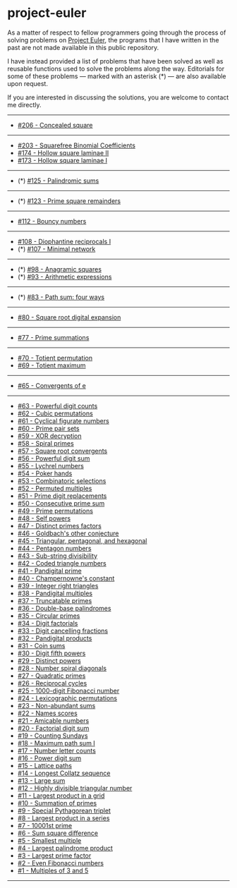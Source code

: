 # project-euler

As a matter of respect to fellow programmers going through the process of solving problems on [Project Euler](https://projecteuler.net), the programs that I have written in the past are not made available in this public repository.

I have instead provided a list of problems that have been solved as well as reusable functions used to solve the problems along the way. Editorials for some of these problems — marked with an asterisk (*) — are also available upon request.

If you are interested in discussing the solutions, you are welcome to contact me directly.

---
* [#206 - Concealed square](https://projecteuler.net/problem=206)
---
* [#203 - Squarefree Binomial Coefficients](https://projecteuler.net/problem=203)
* [#174 - Hollow square laminae II](https://projecteuler.net/problem=174)
* [#173 - Hollow square laminae I](https://projecteuler.net/problem=173)
---
* (*) [#125 - Palindromic sums](https://projecteuler.net/problem=125)
---
* (*) [#123 - Prime square remainders](https://projecteuler.net/problem=123)
---
* [#112 - Bouncy numbers](https://projecteuler.net/problem=112)
---
* [#108 - Diophantine reciprocals I](https://projecteuler.net/problem=108)
* (*) [#107 - Minimal network](https://projecteuler.net/problem=107)
---
* (*) [#98 - Anagramic squares](https://projecteuler.net/problem=98)
* (*) [#93 - Arithmetic expressions](https://projecteuler.net/problem=93)
---
* (*) [#83 - Path sum: four ways](https://projecteuler.net/problem=83)
---
* [#80  - Square root digital expansion](https://projecteuler.net/problem=80)
---
* [#77  - Prime summations](https://projecteuler.net/problem=77)
---
* [#70  - Totient permutation](https://projecteuler.net/problem=70)
* [#69  - Totient maximum](https://projecteuler.net/problem=69)
---
* [#65  - Convergents of e](https://projecteuler.net/problem=65)
---
* [#63  - Powerful digit counts](https://projecteuler.net/problem=63)
* [#62  - Cubic permutations](https://projecteuler.net/problem=62)
* [#61  - Cyclical figurate numbers](https://projecteuler.net/problem=61)
* [#60  - Prime pair sets](https://projecteuler.net/problem=60)
* [#59  - XOR decryption](https://projecteuler.net/problem=59)
* [#58  - Spiral primes](https://projecteuler.net/problem=58)
* [#57  - Square root convergents](https://projecteuler.net/problem=57)
* [#56  - Powerful digit sum](https://projecteuler.net/problem=56)
* [#55  - Lychrel numbers](https://projecteuler.net/problem=55)
* [#54  - Poker hands](https://projecteuler.net/problem=54)
* [#53  - Combinatoric selections](https://projecteuler.net/problem=53)
* [#52  - Permuted multiples](https://projecteuler.net/problem=52)
* [#51  - Prime digit replacements](https://projecteuler.net/problem=51)
* [#50  - Consecutive prime sum](https://projecteuler.net/problem=50)
* [#49  - Prime permutations](https://projecteuler.net/problem=49)
* [#48  - Self powers](https://projecteuler.net/problem=48)
* [#47  - Distinct primes factors](https://projecteuler.net/problem=47)
* [#46  - Goldbach's other conjecture](https://projecteuler.net/problem=46)
* [#45  - Triangular, pentagonal, and hexagonal](https://projecteuler.net/problem=45)
* [#44  - Pentagon numbers](https://projecteuler.net/problem=44)
* [#43  - Sub-string divisibility](https://projecteuler.net/problem=43)
* [#42  - Coded triangle numbers](https://projecteuler.net/problem=42)
* [#41  - Pandigital prime](https://projecteuler.net/problem=41)
* [#40  - Champernowne's constant](https://projecteuler.net/problem=40)
* [#39  - Integer right triangles](https://projecteuler.net/problem=39)
* [#38  - Pandigital multiples](https://projecteuler.net/problem=38)
* [#37  - Truncatable primes](https://projecteuler.net/problem=37)
* [#36  - Double-base palindromes](https://projecteuler.net/problem=36)
* [#35  - Circular primes](https://projecteuler.net/problem=35)
* [#34  - Digit factorials](https://projecteuler.net/problem=34)
* [#33  - Digit cancelling fractions](https://projecteuler.net/problem=33)
* [#32  - Pandigital products](https://projecteuler.net/problem=32)
* [#31  - Coin sums](https://projecteuler.net/problem=31)
* [#30  - Digit fifth powers](https://projecteuler.net/problem=30)
* [#29  - Distinct powers](https://projecteuler.net/problem=29)
* [#28  - Number spiral diagonals](https://projecteuler.net/problem=28)
* [#27  - Quadratic primes](https://projecteuler.net/problem=27)
* [#26  - Reciprocal cycles](https://projecteuler.net/problem=26)
* [#25  - 1000-digit Fibonacci number](https://projecteuler.net/problem=25)
* [#24  - Lexicographic permutations](https://projecteuler.net/problem=24)
* [#23  - Non-abundant sums](https://projecteuler.net/problem=23)
* [#22  - Names scores](https://projecteuler.net/problem=22)
* [#21  - Amicable numbers](https://projecteuler.net/problem=21)
* [#20  - Factorial digit sum](https://projecteuler.net/problem=20)
* [#19  - Counting Sundays](https://projecteuler.net/problem=19)
* [#18  - Maximum path sum I](https://projecteuler.net/problem=18)
* [#17  - Number letter counts](https://projecteuler.net/problem=17)
* [#16  - Power digit sum](https://projecteuler.net/problem=16)
* [#15  - Lattice paths](https://projecteuler.net/problem=15)
* [#14  - Longest Collatz sequence](https://projecteuler.net/problem=14)
* [#13  - Large sum](https://projecteuler.net/problem=13)
* [#12  - Highly divisible triangular number](https://projecteuler.net/problem=12)
* [#11  - Largest product in a grid](https://projecteuler.net/problem=11)
* [#10  - Summation of primes](https://projecteuler.net/problem=10)
* [#9   - Special Pythagorean triplet](https://projecteuler.net/problem=9)
* [#8   - Largest product in a series](https://projecteuler.net/problem=8)
* [#7   - 10001st prime](https://projecteuler.net/problem=7)
* [#6   - Sum square difference](https://projecteuler.net/problem=6)
* [#5   - Smallest multiple](https://projecteuler.net/problem=5)
* [#4   - Largest palindrome product](https://projecteuler.net/problem=4)
* [#3   - Largest prime factor](https://projecteuler.net/problem=3)
* [#2   - Even Fibonacci numbers](https://projecteuler.net/problem=2)
* [#1   - Multiples of 3 and 5](https://projecteuler.net/problem=1)
---
